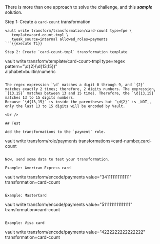 There is more than one approach to solve the challenge, and this ***sample*** solution.

Step 1: Create a `card-count` transformation

```
vault write transform/transformation/card-count type=fpe \
   template=card-count-tmpl \
   tweak_source=internal allowed_roles=payments
```{{execute T1}}

Step 2: Create `card-count-tmpl` transformation template

```
vault write transform/template/card-count-tmpl type=regex \
   pattern="\d{2}(\d{13,15})" \
   alphabet=builtin/numeric
```{{execute T1}}

The regex expression `\d` matches a digit 0 through 9, and `{2}` matches exactly 2 times; therefore, 2 digits numbers. The expression, `{13,15}` matches between 13 and 15 times. Therefore, the `\d{13,15}` matches 13 to 15 digits numbers.
Because `\d{13,15}` is inside the parentheses but `\d{2}` is _NOT_, only the last 13 to 15 digits will be encoded by Vault.

<br />

## Test

Add the transformations to the `payment` role.

```
vault write transform/role/payments transformations=card-number,card-count
```{{execute T1}}

Now, send some data to test your transformation.

Example: American Express card

```
vault write transform/encode/payments value="341111111111111" \
   transformation=card-count
```{{execute T1}}

Example: MasterCard

```
vault write transform/encode/payments value="5111111111111111" \
   transformation=card-count
```{{execute T1}}

Example: Visa card

```
vault write transform/encode/payments value="4222222222222222" \
   transformation=card-count
```{{execute T1}}
